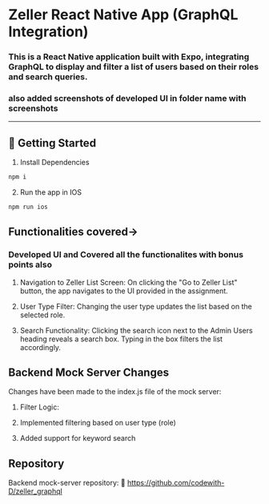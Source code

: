# Zeller React Native App (GraphQL Integration)

### This is a React Native application built with **Expo**, integrating **GraphQL** to display and filter a list of users based on their roles and search queries.
### also added screenshots of developed UI in folder name with **screenshots**
---

## 🚀 Getting Started

1. Install Dependencies

```bash
npm i
```

2. Run the app in IOS

```bash
npm run ios
```

## Functionalities covered-> 
### Developed UI and Covered all the functionalites with bonus points also
1. Navigation to Zeller List Screen:
On clicking the "Go to Zeller List" button, the app navigates to the UI provided in the assignment.

2. User Type Filter:
Changing the user type updates the list based on the selected role.

3. Search Functionality:
Clicking the search icon next to the Admin Users heading reveals a search box.
Typing in the box filters the list accordingly.

## Backend Mock Server Changes
Changes have been made to the index.js file of the mock server:
1. Filter Logic:

2. Implemented filtering based on user type (role)

3. Added support for keyword search

## Repository
Backend mock-server repository:
🔗 https://github.com/codewith-D/zeller_graphql